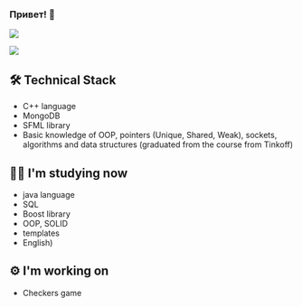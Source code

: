 ### Привет! 👋

[<img src="https://img.shields.io/badge/Telegram-2CA5E0?style=for-the-badge&logo=telegram&logoColor=white" />](https://t.me/shilnikov_dmitriy)

[<img src="https://img.shields.io/badge/Codeforces-445f9d?style=for-the-badge&logo=Codeforces&logoColor=white" />](https://codeforces.com/profile/IeDeSy)

## 🛠 Technical Stack
*   С++ language
*   MongoDB
*   SFML library
*   Basic knowledge of OOP, pointers (Unique, Shared, Weak), sockets, аlgorithms and data structures (graduated from the course from Tinkoff)

## :man_student: I'm studying now
*   java language
*   SQL
*   Boost library
*   OOP, SOLID
*   templates
*   English)

## 	:gear: I'm working on
*   Checkers game
